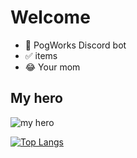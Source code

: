 # Welcome

* 🤖 PogWorks Discord bot
* ✅ items
* 😂 Your mom
 
## My hero
![my hero](https://www.azquotes.com/picture-quotes/quote-for-me-to-say-i-wasn-t-a-genius-i-d-just-be-lying-to-you-and-to-myself-kanye-west-86-97-06.jpg)

[![Top Langs](https://github-readme-stats.vercel.app/api/top-langs/?username=SoulyZero?theme=synthwave)](https://github.com/SoulyZero/github-readme-stats)
